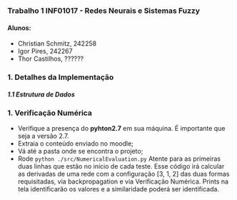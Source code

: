 ### Trabalho 1 INF01017 - Redes Neurais e Sistemas Fuzzy
#### Alunos:
 - Christian Schmitz, 242258
 - Igor Pires, 242267 
 - Thor Castilhos, ??????

### 1. Detalhes da Implementação
##### 1.1 Estrutura de Dados

### 1. Verificação Numérica
- Verifique a presença do **pyhton2.7** em sua máquina. É importante que seja a versão 2.7.
- Extraia o conteúdo enviado no moodle;
- Vá até a pasta onde se encontra o projeto;
- Rode `python ./src/NumericalEvaluation.py`
Atente para as primeiras duas linhas que estão no início de cada teste.
Esse código irá calcular as derivadas de uma rede com a configuração [3, 1, 2] das duas formas requisitadas, via backpropagation e via Verificação Numérica. Prints na tela identificarão os valores e a similaridade poderá ser identificada.
